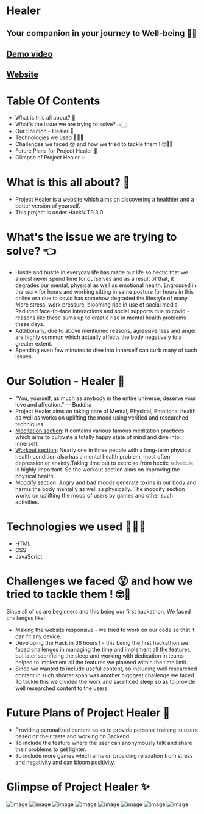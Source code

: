 # Healer
## Your companion in your journey to Well-being 🤝🏻
## [Demo video](https://www.youtube.com/watch?v=5BZnPM5C1Z8)
## [Website](https://drishty06.github.io/Healer/index.html) 
# Table Of Contents
* What is this all about? 👀
* What's the issue we are trying to solve? 👈🏻
* Our Solution - Healer 🚀
* Technologies we used 👩🏻‍💻
* Challenges we faced 😵 and how we tried to tackle them ! 🤓💪🏻
* Future Plans for Project Healer 📝
* Glimpse of Project Healer ✨


# What is this all about? 👀
* Project Healer is a website which aims on discovering a healthier and a better version of yourself. 
* This project is under HackNITR 3.0

# What's the issue we are trying to solve? 👈
* Hustle and bustle in everyday life has made our life so hectic that we almost never spend time for ourselves and as a result of that, it degrades our mental, physical as well as emotional health. Engrossed in the work for hours and working sitting in same posture for hours in this online era due to covid has somehow degraded the lifestyle of many. More stress, work pressure, blooming rise in use of social media, Reduced face-to-face interactions and social supports due to covid - reasons like these sums up to drastic rise in mental health problems these days.
* Additionally, due to above mentioned reasons, agressiveness and anger are highly common which actually affects the body negatively to a greater extent.
* Spending even few minutes to dive into innerself can curb many of such issues.

# Our Solution - Healer 🚀
* “You, yourself, as much as anybody in the entire universe, deserve your love and affection.” — Buddha
* Project Healer aims on taking care of Mental, Physical, Emotional health as well as works on uplifting the mood using verified and researched techniques.
* [Meditation section](https://drishty06.github.io/Healer/Meditation/landing%20page/meditation.html): It contains various famous meditation practices which aims to cultivate a totally happy state of mind and dive into innerself. 
* [Workout section](https://drishty06.github.io/Healer/workout/workout.html): Nearly one in three people with a long-term physical health condition also has a mental health problem, most often depression or anxiety.Taking time out to exercise from hectic schedule is highly important. So the workout section aims on improving the physical health.
* [Moodify section](url): Angry and bad moods generate toxins in our body and harms the body mentally as well as physically. The moodify section works on uplifting the mood of users by games and other such activities.

# Technologies we used 👩🏻‍💻
* HTML
* CSS
* JavaScript

# Challenges we faced 😵 and how we tried to tackle them ! 🤓💪
Since all of us are beginners and this being our first hackathon, We faced challenges like:
* Making the website responsive - we tried to work on our code so that it can fit any device.
* Developing the Hack in 36 hours ! - this being the first hackathon we faced challenges in managing the time and implement all the features, but later sacrificing the sleep and working with dedication in teams helped to implement all the features we planned within the time limit.
* Since we wanted to include useful content, so including well researched content in such shorter span was another bigggest challenge we faced. To tackle this we divided the work and sacrificed sleep so as to provide well researched content to the users.

# Future Plans of Project Healer 📝
* Providing peronalized content so as to provide personal training to users based on their taste and working on Backend.
* To include the feature where the user can anonymously talk and share their problems to get lighter.
* To include more games which aims on providing relaxation from stress and negativity and can bloom positivity.


# Glimpse of Project Healer ✨
![image](https://user-images.githubusercontent.com/77919644/139528653-7c2ac46d-7ba8-40ab-8d2b-2ffdf9f8d437.png)
![image](https://user-images.githubusercontent.com/77919644/139528739-3d8119a2-e59a-4060-a146-833f6b7fa9d2.png)
![image](https://user-images.githubusercontent.com/77919644/139528776-8ba1716f-f99a-4f4c-a03f-52b0438b30d0.png)
![image](https://user-images.githubusercontent.com/77919644/139528855-3defd512-dc13-4ecf-87b9-39fba27a41b8.png)
![image](https://user-images.githubusercontent.com/77919644/139528901-d5fab1d0-9409-45cb-9447-2a1b50484c8f.png)
![image](https://user-images.githubusercontent.com/77919644/139530522-d0834b72-6f8b-4fa9-b1d4-93b9c185aa93.png)
![image](https://user-images.githubusercontent.com/77919644/139530570-9f14566d-3521-4cee-b056-f3d3625278d0.png)
![image](https://user-images.githubusercontent.com/77919644/139530591-1fa9220c-4e06-4f51-86a0-47e08334dd5f.png)


